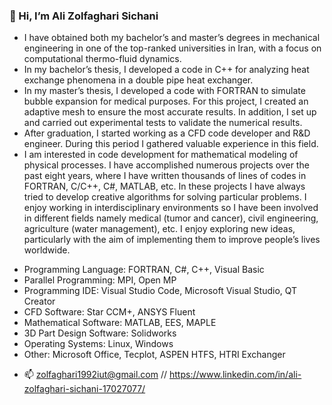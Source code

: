 ### 👋 Hi, I’m Ali Zolfaghari Sichani


- I have obtained both my bachelor’s and master’s degrees in mechanical engineering in one of the top-ranked universities in Iran, with a focus on computational thermo-fluid dynamics.
- In my bachelor’s thesis, I developed a code in C++ for analyzing heat exchange phenomena in a double pipe heat exchanger.
- In my master’s thesis, I developed a code with FORTRAN to simulate bubble expansion for medical purposes. For this project, I created an adaptive mesh to ensure the most accurate results. In addition, I set up and carried out experimental tests to validate the numerical results.
- After graduation, I started working as a CFD code developer and R&D engineer. During this period I gathered valuable experience in this field. 
- I am interested in code development for mathematical modeling of physical processes. I have accomplished numerous projects over the past eight years, where I have written thousands of lines of codes in FORTRAN, C/C++, C#, MATLAB, etc.
In these projects I have always tried to develop creative algorithms for solving particular problems. I enjoy working in interdisciplinary environments so I have been involved in different fields namely medical (tumor and cancer), civil engineering, agriculture (water management), etc.
I enjoy exploring new ideas, particularly with the aim of implementing them to improve people’s lives worldwide.



* Programming Language: FORTRAN, C#, C++, Visual Basic
* Parallel Programming: MPI, Open MP
* Programming IDE: Visual Studio Code, Microsoft Visual Studio, QT Creator
* CFD Software: Star CCM+, ANSYS Fluent
* Mathematical Software: MATLAB, EES, MAPLE
* 3D Part Design Software: Solidworks 
* Operating Systems: Linux, Windows
* Other: Microsoft Office, Tecplot, ASPEN HTFS, HTRI Exchanger


- 📫 zolfaghari1992iut@gmail.com // https://www.linkedin.com/in/ali-zolfaghari-sichani-17027077/


<!---
Ali-Zolfaghari/Ali-Zolfaghari is a ✨ special ✨ repository because its `README.md` (this file) appears on your GitHub profile.
You can click the Preview link to take a look at your changes.
--->



<!--
**Ali-Zolfaghari/Ali-Zolfaghari** is a ✨ _special_ ✨ repository because its `README.md` (this file) appears on your GitHub profile.

Here are some ideas to get you started:

- 🔭 I’m currently working on ...
- 🌱 I’m currently learning ...
- 👯 I’m looking to collaborate on ...
- 🤔 I’m looking for help with ...
- 💬 Ask me about ...
- 📫 How to reach me: ...
- 😄 Pronouns: ...
- ⚡ Fun fact: ...
-->
